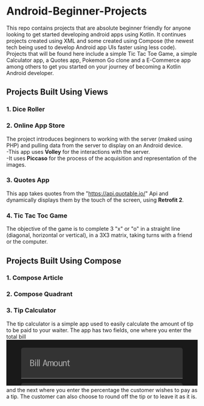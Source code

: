 # Android-Beginner-Projects
This repo contains projects that are absolute beginner friendly for anyone looking to get started developing android apps using Kotlin. It continues projects created using XML and some created using Compose (the newest tech being used to develop Android app UIs faster using less code).
<br>Projects that will be found here include a simple Tic Tac Toe Game, a simple Calculator app, a Quotes app, Pokemon Go clone and a E-Commerce app among others to get you started on your journey of becoming a Kotlin Android developer.

## Projects Built Using Views

### 1. Dice Roller



### 2. Online App Store
The project introduces beginners to working with the server (maked using PHP) and pulling data from the server to display on an Android device.
<br>-This app uses <b>Volley</b> for the interactions with the server.
<br>-It uses <b>Piccaso</b> for the process of the acquisition and representation of the images.

### 3. Quotes App 
This app takes quotes from the "https://api.quotable.io/" Api and dynamically displays them by the touch of the screen, using <b>Retrofit 2</b>.

### 4. Tic Tac Toc Game
The objective of the game is to complete 3 "x" or "o" in a straight line (diagonal, horizontal or vertical), in a 3X3 matrix, taking turns with a friend or the computer.


## Projects Built Using Compose

### 1. Compose Article


### 2. Compose Quadrant


### 3. Tip Calculator
The tip calculator is a simple app used to easily calculate the amount of tip to be paid to your waiter. The app has two fields, one where you enter the total bill ![bill field](/readme-files/bill-field.png) and the next where you enter the percentage the customer wishes to pay as a tip. The customer can also choose to round off the tip or to leave it as it is.  